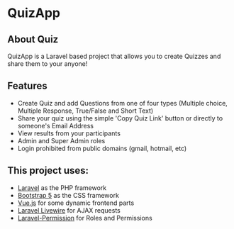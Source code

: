 
# QuizApp

## About Quiz

QuizApp is a Laravel based project that allows you to create Quizzes and share them to your anyone!

## Features

- Create Quiz and add Questions from one of four types (Multiple choice, Multiple Response, True/False and Short Text)
- Share your quiz using the simple 'Copy Quiz Link' button or directly to someone's Email Address
- View results from your participants
- Admin and Super Admin roles
- Login prohibited from public domains (gmail, hotmail, etc)

## This project uses:

- [Laravel](https://laravel.com/) as the PHP framework
- [Bootstrap 5](https://getbootstrap.com/) as the CSS framework
- [Vue.js](https://vuejs.org/) for some dynamic frontend parts
- [Laravel Livewire](https://laravel-livewire.com/) for AJAX requests
- [Laravel-Permission](https://spatie.be/docs/laravel-permission/v4/introduction) for Roles and Permissions


